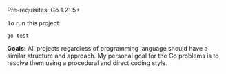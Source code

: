 Pre-requisites: Go 1.21.5+

To run this project:

`go test`

**Goals:**
All projects regardless of programming language should have a similar structure and approach.
My personal goal for the Go problems is to resolve them using a procedural and direct coding style.
